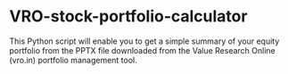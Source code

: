# VRO-stock-portfolio-calculator
This Python script will enable you to get a simple summary of your equity portfolio from the PPTX file downloaded from the Value Research Online (vro.in) portfolio management tool.
